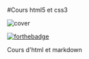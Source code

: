 #Cours html5 et css3

![cover](https://upload.wikimedia.org/wikipedia/commons/thumb/6/61/HTML5_logo_and_wordmark.svg/1200px-HTML5_logo_and_wordmark.svg.png)


[![forthebadge](https://forthebadge.com/images/featured/featured-uses-html.svg)](https://forthebadge.com)

Cours d'html et markdown
